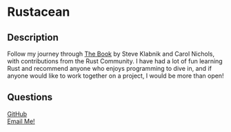 # Rustacean

## Description
Follow my journey through [The Book](https://doc.rust-lang.org/book/title-page.html) by Steve Klabnik and Carol Nichols, with contributions from the Rust Community. I have had a lot of fun learning Rust and recommend anyone who enjoys programming to dive in, and if anyone would like to work together on a project, I would be more than open!

  ## Questions
  [GitHub](https://github.com/RiderCogswell)  
  [Email Me!](mailto:ridercogswell@gmail.com)
  
